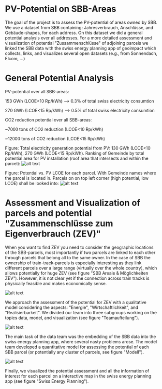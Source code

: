 # PV-Potential on SBB-Areas
The goal of the project is to assess the PV-potential of areas owned by SBB. We use a dataset from SBB containing: Jahresverbrauch, Anschlüsse, and Gebäude-shapes, for each address.
On this dataset we did a general potential analysis over all addresses.
For a more detailed assessment and visualization of potential "Zussammenschlüsse" of adjoining parcels we linked the SBB data with the swiss energy planning app of geoimpact which collects, links, and visualizes several open datasets (e.g., from Sonnendach, Elcom, ...)


# General Potential Analysis
PV-potential over all SBB-areas:

153 GWh (LCOE<10 Rp/kWh) --> 0.3% of total swiss electricity consumtion 

270 GWh (LCOE<15 Rp/kWh) --> 0.5% of total swiss electricity consumtion

CO2 reduction potential over all SBB-areas:

~7000 tons of CO2 reduction (LCOE<10 Rp/kWh)

~12000 tons of CO2 reduction (LCOE<15 Rp/kWh)

Figure: Total electricity generation potential from PV: 130 GWh (LCOE<10 Rp/kWh), 270 GWh (LCOE<15 Rp/kWh). Ranking of Gemeinde by total potential area for PV installation (roof area that intersects and within the parcel):
![alt text](https://raw.githubusercontent.com/magnetilo/max-pv-strom-sbb/master/gemeinde-pv-area.png)

Figure: Potential vs. PV LCOE for each parcel. With Gemeinde names where the parcel is located in. Parcels  on on top left corner (high potential, low LCOE) shall be looked into:
![alt text](https://raw.githubusercontent.com/magnetilo/max-pv-strom-sbb/master/potential-gestehungskosten.png)

# Assessment and Visualization of parcels and potential "Zusammenschlüsse zum Eigenverbrauch (ZEV)"
When you want to find ZEV you need to consider the geographic locations of the SBB-parcels, most importantly if two parcels are linked to each other through parcels that belong all to the same owner. In the case of SBB the ownership of train-track-parcels is especially interesting as they link different parcels over a large range (virtually over the whole country), which allows potentially for huge ZEV (see figure "SBB Areale & Möglichkeiten ZEV"). However, it is not clear yet if the connection across train tracks is physically feasible and makes economically sense.

![alt text](https://raw.githubusercontent.com/magnetilo/max-pv-strom-sbb/master/potential-zusammenschlüsse.png)

We approach the assessment of the potential for ZEV with a qualitative model considering the aspects: "Energie", "Wirtschaftlichkeit", and "Realisierbarkeit". We divided our team into three subgroups working on the topics data, model, and visualization (see figure "Teamaufteilung").

![alt text](https://raw.githubusercontent.com/magnetilo/max-pv-strom-sbb/master/teamaufteilung.png)

The main task of the data team was the embedding of the SBB data into the swiss energy planning app, where several nasty problems arose. The model team developed a quantitative model for assessing the potential of each SBB parcel (or potentially any cluster of parcels, see figure "Modell").

![alt text](https://raw.githubusercontent.com/magnetilo/max-pv-strom-sbb/master/modell.png)

Finally, we visualized the potential assessment and all the information of interest for each parcel on a interactive map in the swiss energy planning app (see figure "Swiss Energy Planning").
